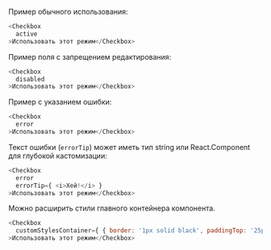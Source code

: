 Пример обычного использования:
```js
<Checkbox
  active
>Использовать этот режим</Checkbox>
```

Пример поля с запрещением редактирования:
```js
<Checkbox
  disabled
>Использовать этот режим</Checkbox>
```

Пример с указанием ошибки:
```js
<Checkbox
  error
>Использовать этот режим</Checkbox>
```

Текст ошибки (`errorTip`) может иметь тип string или React.Component для глубокой кастомизации:
```js
<Checkbox
  error
  errorTip={ <i>Хей!</i> } 
>Использовать этот режим</Checkbox>
```

Можно расширить стили главного контейнера компонента.
```js
<Checkbox
  customStylesContainer={ { border: '1px solid black', paddingTop: '25px' } }
>Использовать этот режим</Checkbox>
```
